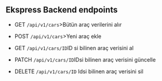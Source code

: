 ## Ekspress Backend endpoints

- GET `/api/v1/cars`>Bütün araç verilerini alır
- POST `/api/v1/cars`>Yeni araç ekle

- GET `/api/v1/cars/ID`ID si bilinen araç verisini al

- PATCH `/api/v1/cars/ID`IDsi bilinen araç verisini güncelle
- DELETE `/api/v1/cars/ID` Idsi bilinen araç verisini sil
